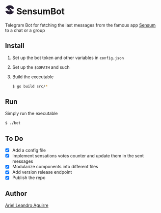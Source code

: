 # ![](./sensum_logo.png "Sensum") SensumBot 

Telegram Bot for fetching the last messages from the famous app [Sensum](https://emeks.gitlab.io/sensum/) to a chat or a group

## Install

1. Set up the bot token and other variables in `config.json`

2. Set up the `$GOPATH` and such 

3. Build the executable

    ``` sh
    $ go build src/*
    ```

## Run

Simply run the executable

``` sh
$ ./bot
```

## To Do

- [x] Add a config file
- [x] Implement sensations votes counter and update them in the sent messages
- [x] Modularize components into different files
- [x] Add version release endpoint
- [x] Publish the repo

## Author

[Ariel Leandro Aguirre](mailto:ariedro@gmail.com)

